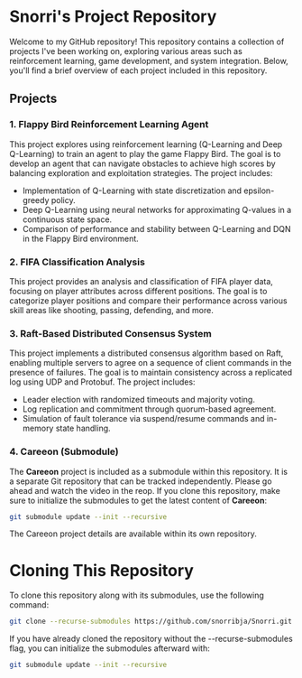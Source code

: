 # Snorri's Project Repository

Welcome to my GitHub repository! This repository contains a collection of projects I've been working on, exploring various areas such as reinforcement learning, game development, and system integration. Below, you'll find a brief overview of each project included in this repository.

## Projects

### 1. Flappy Bird Reinforcement Learning Agent
This project explores using reinforcement learning (Q-Learning and Deep Q-Learning) to train an agent to play the game Flappy Bird. The goal is to develop an agent that can navigate obstacles to achieve high scores by balancing exploration and exploitation strategies. The project includes:
- Implementation of Q-Learning with state discretization and epsilon-greedy policy.
- Deep Q-Learning using neural networks for approximating Q-values in a continuous state space.
- Comparison of performance and stability between Q-Learning and DQN in the Flappy Bird environment.

### 2. FIFA Classification Analysis
This project provides an analysis and classification of FIFA player data, focusing on player attributes across different positions. The goal is to categorize player positions and compare their performance across various skill areas like shooting, passing, defending, and more.

### 3. Raft-Based Distributed Consensus System  
This project implements a distributed consensus algorithm based on Raft, enabling multiple servers to agree on a sequence of client commands in the presence of failures. The goal is to maintain consistency across a replicated log using UDP and Protobuf. The project includes:
- Leader election with randomized timeouts and majority voting.
- Log replication and commitment through quorum-based agreement.
- Simulation of fault tolerance via suspend/resume commands and in-memory state handling.

### 4. Careeon (Submodule)
The **Careeon** project is included as a submodule within this repository. It is a separate Git repository that can be tracked independently. Please go ahead and watch the video in the reop. If you clone this repository, make sure to initialize the submodules to get the latest content of **Careeon**:
```bash
git submodule update --init --recursive
```
The Careeon project details are available within its own repository.

# Cloning This Repository

To clone this repository along with its submodules, use the following command:

```bash
git clone --recurse-submodules https://github.com/snorribja/Snorri.git
```

If you have already cloned the repository without the --recurse-submodules flag, you can initialize the submodules afterward with:

```bash
git submodule update --init --recursive
```




